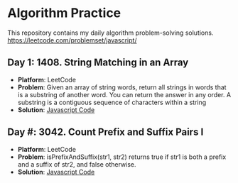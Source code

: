 # Algorithm Practice
This repository contains my daily algorithm problem-solving solutions.
https://leetcode.com/problemset/javascript/

## Day 1: 1408. String Matching in an Array
- **Platform**: LeetCode
- **Problem**: Given an array of string words, return all strings in words that is a substring of another word. You can return the answer in any order. A substring is a contiguous sequence of characters within a string
- **Solution**: [Javascript Code](javascript/day1_1408_string_matching_in_an_array.js)

## Day #: 3042. Count Prefix and Suffix Pairs I
- **Platform**: LeetCode
- **Problem**: isPrefixAndSuffix(str1, str2) returns true if str1 is both a prefix and a suffix of str2, and false otherwise.
- **Solution**: [Javascript Code](javascript/day2_3042_count_prefix_and_suffix_pairs_I.js)
